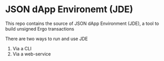 # JSON dApp Environemt (JDE)

This repo contains the source of JSON dApp Environment (JDE), a tool to build unsigned Ergo transactions

There are two ways to run and use JDE
1. Via a CLI
2. Via a web-service
